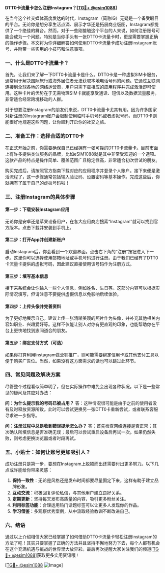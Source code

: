 **DTT0卡流量卡怎么注册Instagram？[[TG💪+ @esim1088](https://t.me/s/esim1088)]**

在当今这个社交媒体高度发达的时代，Instagram（简称IG）无疑是一个备受瞩目的平台。无论你是想分享生活点滴、展示才华还是拓展商业版图，Instagram都提供了一个绝佳的舞台。然而，对于一些刚接触这个平台的人来说，如何注册账号可能会成为一个问题。特别是当你手头有一张DTT0卡流量卡时，更是需要掌握正确的操作步骤。本文将为你详细解答如何使用DTT0卡流量卡成功注册Instagram账号，并附带一些实用的小技巧和注意事项。

### 一、什么是DTT0卡流量卡？

首先，让我们来了解一下DTT0卡流量卡是什么。DTT0卡是一种虚拟SIM卡服务，通常用于解决国际旅行或海外居住者无法获取本地电话号码的问题。它通过互联网连接到全球各地的网络运营商，用户只需下载相应的应用程序并完成激活即可使用。这种卡片的优势在于无需物理SIM卡就能享受通话、短信以及数据流量服务，非常适合经常跨境移动的人群。

对于想要注册Instagram的朋友们来说，DTT0卡流量卡尤其有用。因为许多国家对新注册的Instagram账户会限制使用临时手机号码或者虚拟号码，而DTT0卡则能很好地规避这些问题，让你顺利开启你的社交之旅。

### 二、准备工作：选择合适的DTT0卡

在正式开始之前，你需要确保自己已经拥有一张可靠的DTT0卡流量卡。目前市面上有许多提供类似服务的品牌，比如eSIM1088就是其中非常受欢迎的一个选项。这款产品的特点是操作简单、覆盖范围广且稳定性高，非常适合初次尝试的朋友。

购买完成后，请按照官方指南下载对应的应用程序并登录个人账户。接下来便是激活流程了，这一步骤通常包括输入验证码、设置密码等基本操作。完成这些后，你就拥有了属于自己的虚拟号码啦！

### 三、注册Instagram的具体步骤

#### 第一步：下载安装Instagram应用
无论你是安卓还是苹果设备用户，在各大应用商店搜索“Instagram”就可以找到官方版本。点击下载并安装到手机上。

#### 第二步：打开App并创建新账户
启动Instagram后，你会看到一个欢迎界面。点击右下角的“注册”按钮进入下一步。这里你可以选择使用邮箱地址或手机号码进行注册。由于我们已经有了DTT0卡流量卡提供的虚拟号码，因此建议直接使用该号码作为注册方式。

#### 第三步：填写基本信息
接下来系统会让你输入一些个人信息，例如姓名、生日等。这部分内容可以根据实际情况填写，但请注意不要提供虚假信息以免影响后续体验。

#### 第四步：上传头像并完善资料
为了更好地展示自己，建议上传一张清晰美观的照片作为头像，并补充其他相关内容如职业、兴趣爱好等。这样不仅能让别人对你有更直观的印象，也能帮助你在平台上更快地找到志同道合的朋友。

#### 第五步：绑定支付方式（可选）
如果你打算利用Instagram做营销推广，则可能需要绑定信用卡或其他支付工具以便于购买广告位。当然，如果没有这方面需求的话也可以跳过此环节。

### 四、常见问题及解决方案

尽管整个过程看似简单明了，但在实际操作中难免会出现各种状况。以下是一些常见的疑问及其应对办法：

**问：为什么提示我的号码已被占用？**
答：这种情况很可能是由于之前的使用者没有及时释放资源所致。此时可以尝试更换另一张DTT0卡重新尝试，或者联系客服寻求进一步指导。

**问：注册过程中总是收到错误提示怎么办？**
答：首先检查网络连接是否正常；其次确认所填信息是否准确无误；最后可以尝试重启设备后再试一次。如果仍然失败，则考虑更换浏览器或者时段再试。

### 五、小贴士：如何让账号更加吸引人？

成功注册只是第一步，要想在Instagram上脱颖而出还需要付出更多努力。以下几点或许能给你带来灵感：

1. **保持一致性**：无论是风格还是发布时间都要尽量固定下来，这样有助于建立品牌形象。
2. **互动交流**：积极回复评论私信，与其他用户建立良好关系。
3. **定期更新**：坚持每天发布高质量的内容，吸引更多粉丝关注。
4. **利用标签功能**：合理运用热门话题标签可以让更多人发现你的作品。
5. **学习借鉴**：多观察优秀案例，从中汲取经验教训不断改进自己。

### 六、结语

通过以上介绍相信大家已经掌握了如何借助DTT0卡流量卡轻松注册Instagram的方法了吧！其实只要掌握了正确的方法并且坚持不懈地努力下去，每个人都有机会在这个充满机遇与挑战的世界里大放异彩。最后再次提醒大家关注我们的频道[[TG💪+ @esim1088](https://t.me/s/esim1088)]获取更多实用资讯哦！

[[TG💪+ @esim1088](https://t.me/s/esim1088) ![Image](https://i.postimg.cc/4NQfJmqS/Snipaste-2025-05-13-00-14-12.png)]